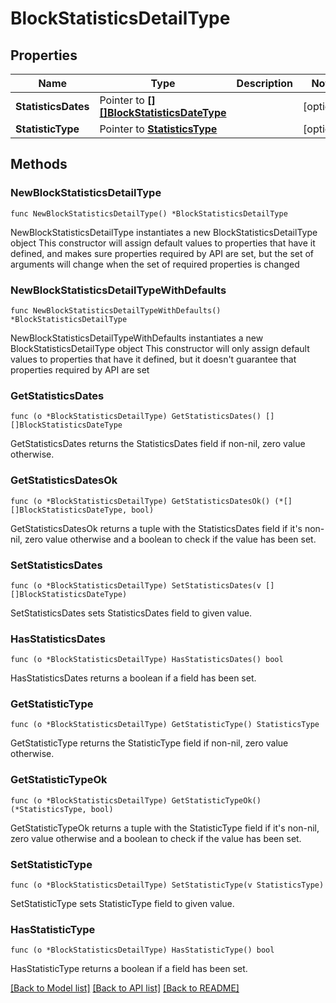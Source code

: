 # BlockStatisticsDetailType

## Properties

Name | Type | Description | Notes
------------ | ------------- | ------------- | -------------
**StatisticsDates** | Pointer to [**[][]BlockStatisticsDateType**]([]BlockStatisticsDateType.md) |  | [optional] 
**StatisticType** | Pointer to [**StatisticsType**](StatisticsType.md) |  | [optional] 

## Methods

### NewBlockStatisticsDetailType

`func NewBlockStatisticsDetailType() *BlockStatisticsDetailType`

NewBlockStatisticsDetailType instantiates a new BlockStatisticsDetailType object
This constructor will assign default values to properties that have it defined,
and makes sure properties required by API are set, but the set of arguments
will change when the set of required properties is changed

### NewBlockStatisticsDetailTypeWithDefaults

`func NewBlockStatisticsDetailTypeWithDefaults() *BlockStatisticsDetailType`

NewBlockStatisticsDetailTypeWithDefaults instantiates a new BlockStatisticsDetailType object
This constructor will only assign default values to properties that have it defined,
but it doesn't guarantee that properties required by API are set

### GetStatisticsDates

`func (o *BlockStatisticsDetailType) GetStatisticsDates() [][]BlockStatisticsDateType`

GetStatisticsDates returns the StatisticsDates field if non-nil, zero value otherwise.

### GetStatisticsDatesOk

`func (o *BlockStatisticsDetailType) GetStatisticsDatesOk() (*[][]BlockStatisticsDateType, bool)`

GetStatisticsDatesOk returns a tuple with the StatisticsDates field if it's non-nil, zero value otherwise
and a boolean to check if the value has been set.

### SetStatisticsDates

`func (o *BlockStatisticsDetailType) SetStatisticsDates(v [][]BlockStatisticsDateType)`

SetStatisticsDates sets StatisticsDates field to given value.

### HasStatisticsDates

`func (o *BlockStatisticsDetailType) HasStatisticsDates() bool`

HasStatisticsDates returns a boolean if a field has been set.

### GetStatisticType

`func (o *BlockStatisticsDetailType) GetStatisticType() StatisticsType`

GetStatisticType returns the StatisticType field if non-nil, zero value otherwise.

### GetStatisticTypeOk

`func (o *BlockStatisticsDetailType) GetStatisticTypeOk() (*StatisticsType, bool)`

GetStatisticTypeOk returns a tuple with the StatisticType field if it's non-nil, zero value otherwise
and a boolean to check if the value has been set.

### SetStatisticType

`func (o *BlockStatisticsDetailType) SetStatisticType(v StatisticsType)`

SetStatisticType sets StatisticType field to given value.

### HasStatisticType

`func (o *BlockStatisticsDetailType) HasStatisticType() bool`

HasStatisticType returns a boolean if a field has been set.


[[Back to Model list]](../README.md#documentation-for-models) [[Back to API list]](../README.md#documentation-for-api-endpoints) [[Back to README]](../README.md)


